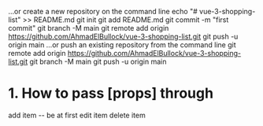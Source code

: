 …or create a new repository on the command line
echo "# vue-3-shopping-list" >> README.md
git init
git add README.md
git commit -m "first commit"
git branch -M main
git remote add origin https://github.com/AhmadElBullock/vue-3-shopping-list.git
git push -u origin main
…or push an existing repository from the command line
git remote add origin https://github.com/AhmadElBullock/vue-3-shopping-list.git
git branch -M main
git push -u origin main

# 1. How to pass [props] through <router-link>

add item -- be at first
edit item
delete item